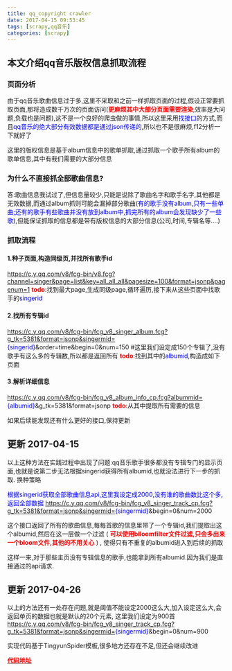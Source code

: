 ```yaml
---
title: qq_copyright crawler
date: 2017-04-15 09:53:45
tags: [scrapy,qq音乐]
categories: [scrapy]
---
```


## 本文介绍qq音乐版权信息抓取流程
<!-- more -->

### 页面分析
由于qq音乐歌曲信息过于多,这里不采取和之前一样抓取页面的过程,假设正常要抓取页面,那将造成数千万次的页面访问(<font color="red">**更麻烦其中大部分页面需要渲染**</font>,效率是大问题,负载也是问题),这不是一个良好的爬虫做的事情,所以这里采用<font color="blue">找接口</font>的方式,而且<font color="blue">qq音乐的绝大部分有效数据都是通过json传递的</font>,所以也不是很麻烦,f12分析一下就好了

这里的版权信息是基于album信息中的歌单抓取,通过抓取一个歌手所有album的歌单信息,其中有我们需要的大部分信息

### 为什么不直接抓全部歌曲信息?
答:歌曲信息我试过了,但信息量较少,只能是说除了歌曲名字和歌手名字,其他都是无效数据,而通过album抓则可能会漏掉部分歌曲(<font color="blue">有的歌手没有album,只有一些单曲;还有的歌手有些歌曲并没有放到album中,抓完所有的album会发现缺少了一些歌</font>),但能保证抓取的信息都是带有版权信息的大部分信息(公司,时间,专辑名等....)

### 抓取流程
#### 1.种子页面,构造同级页,并找所有歌手id
https://c.y.qq.com/v8/fcg-bin/v8.fcg?channel=singer&page=list&key=all_all_all&pagesize=100&format=jsonp&pagenum=1
<font color="red">**todo**</font>:找到最大page,生成同级page,循环遍历,接下来从这些页面中找歌手的<font color="blue">singerid</font>

#### 2.找所有专辑id
https://c.y.qq.com/v8/fcg-bin/fcg_v8_singer_album.fcg?g_tk=5381&format=jsonp&singermid=<font color="blue">{singerid}</font>&order=time&begin=0&num=150
#这里我们设定成150个专辑了,没有歌手有这么多的专辑数,所以都是返回所有
<font color="red">**todo**</font>:找到其中的<font color="blue">albumid</font>,构造成如下页面

#### 3.解析详细信息
https://c.y.qq.com/v8/fcg-bin/fcg_v8_album_info_cp.fcg?albummid=<font color="blue">{albumid}</font>&g_tk=5381&format=jsonp
<font color="red">**todo**</font>:从其中提取所有需要的信息

如果后续能发现还有什么更好的接口,保持更新


## 更新 2017-04-15
以上这种方法在实践过程中出现了问题:qq音乐歌手很多都没有专辑专门的显示页面,也就是说第二步无法根据singerid获得所有albumid,也就没法进行下一步的抓取.
换种策略

<font color="blue">根据singerid获取全部歌曲信息api,这里我设定成2000,没有谁的歌曲数比这个多,返回全部数据</font>
https://c.y.qq.com/v8/fcg-bin/fcg_v8_singer_track_cp.fcg?g_tk=5381&format=jsonp&singermid=<font color="blue">{singermid}</font>&begin=0&num=2000

这个接口返回了所有的歌曲信息,每每首歌的信息里带了一个专辑id,我们提取出这个albumid,然后在这一层做一个过滤 ( <font color="red">**可以使用blloomfilter文件过滤,只会多出来一个bloom文件,其他的不用关心**</font> ) , 使得只有不重复的albumid进入到后续的抓取

这样一来,对于那些主页没有专辑信息的歌手,也能拿到所有albumid.因为我们是直接通过的api请求.


## 更新 2017-04-26

以上的方法还有一处存在问题,就是阈值不能设定2000这么大,加入设定这么大,会返回单页的数据也就是默认的20个元素, 这里我们设定为900首
https://c.y.qq.com/v8/fcg-bin/fcg_v8_singer_track_cp.fcg?g_tk=5381&format=jsonp&singermid=<font color="blue">{singermid}</font>&begin=0&num=900

实现代码基于TingyunSpider模板,很多地方还存在不足,但还会继续改进

[<font color="red">**代码地址**</font>](https://github.com/tingyunsay/TingyunSpider)




